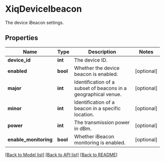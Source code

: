 # XiqDeviceIbeacon

The device iBeacon settings.
## Properties
Name | Type | Description | Notes
------------ | ------------- | ------------- | -------------
**device_id** | **int** | The device ID. | 
**enabled** | **bool** | Whether the device beacon is enabled. | [optional] 
**major** | **int** | Identification of a subset of beacons in a geographical venue. | [optional] 
**minor** | **int** | Identification of a beacon in a specific location. | [optional] 
**power** | **int** | The transmission power in dBm. | [optional] 
**enable_monitoring** | **bool** | Whether iBeacon monitoring is enabled. | [optional] 

[[Back to Model list]](../README.md#documentation-for-models) [[Back to API list]](../README.md#documentation-for-api-endpoints) [[Back to README]](../README.md)


